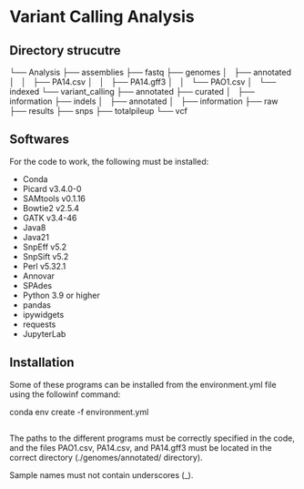 # Variant Calling Analysis

## Directory strucutre

└── Analysis
    ├── assemblies
    ├── fastq
    ├── genomes
    │   ├── annotated
    │   │   ├── PA14.csv
    │   │   ├── PA14.gff3
    │   │   └── PAO1.csv
    │   └── indexed
    └── variant_calling
        ├── annotated
        ├── curated
        │   ├── information
        ├── indels
        │   ├── annotated
        │   ├── information
        ├── raw
        ├── results
        ├── snps
        ├── totalpileup
        └── vcf

## Softwares

For the code to work, the following must be installed:

- Conda
- Picard v3.4.0-0
- SAMtools v0.1.16
- Bowtie2 v2.5.4
- GATK v3.4-46
- Java8
- Java21
- SnpEff v5.2
- SnpSift v5.2
- Perl v5.32.1
- Annovar
- SPAdes
- Python 3.9 or higher
- pandas
- ipywidgets
- requests
- JupyterLab

## Installation

Some of these programs can be installed from the environment.yml file using the followinf command:

conda env create -f environment.yml

## 

The paths to the different programs must be correctly specified in the code, and the files PAO1.csv, PA14.csv, and PA14.gff3 must be located in the correct directory (./genomes/annotated/ directory).

Sample names must not contain underscores (_).
